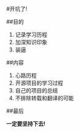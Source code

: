 #开坑了!

##目的
1. 记录学习历程
2. 加深知识印象
3. 装逼

##内容
1. 心路历程
2. 开源项目的学习过程
3. 自己的项目的总结
4. 不排除转载和翻译的可能

##最后

__一定要坚持下去!__
